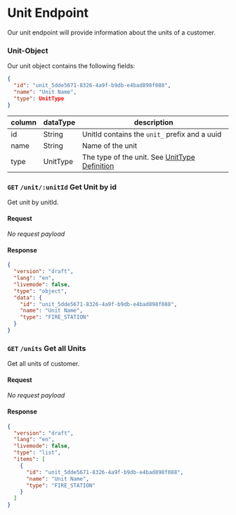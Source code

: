 # Unit Endpoint

Our unit endpoint will provide information about the units of a customer.

### Unit-Object

Our unit object contains the following fields:

```json
{
  "id": "unit_5dde5671-8326-4a9f-b9db-e4bad898f088",
  "name": "Unit Name",
  "type": UnitType
}
```

column | dataType | description
--- | ------------- | -------------
id     | String     | UnitId contains the `unit_` prefix and a uuid
name | String | Name of the unit
type | UnitType | The type of the unit. See [UnitType Definition](../enumerations/README.md)

### `GET` `/unit/:unitId` Get Unit by id

Get unit by unitId.

#### Request

*No request payload*

#### Response

```json
{
  "version": "draft",
  "lang": "en",
  "livemode": false,
  "type": "object",
  "data": {
    "id": "unit_5dde5671-8326-4a9f-b9db-e4bad898f088",
    "name": "Unit Name",
    "type": "FIRE_STATION"
  }
}
```

### `GET` `/units` Get all Units

Get all units of customer.

#### Request

*No request payload*

#### Response

```json
{
  "version": "draft",
  "lang": "en",
  "livemode": false,
  "type": "list",
  "items": [
    {
      "id": "unit_5dde5671-8326-4a9f-b9db-e4bad898f088",
      "name": "Unit Name",
      "type": "FIRE_STATION"
    }
  ]
}
```